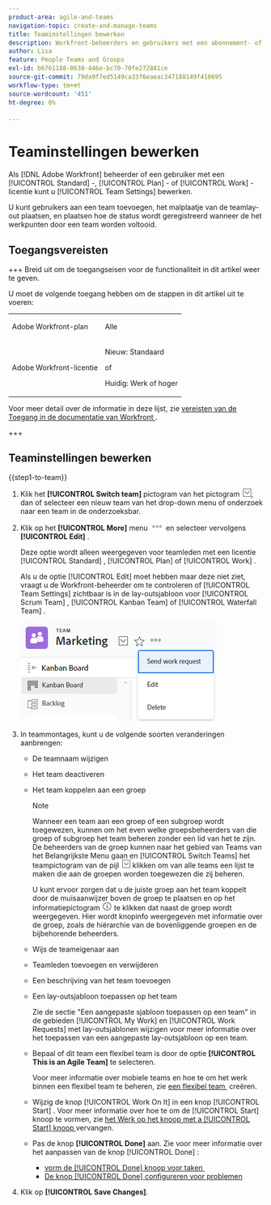 ```yaml
---
product-area: agile-and-teams
navigation-topic: create-and-manage-teams
title: Teaminstellingen bewerken
description: Workfront-beheerders en gebruikers met een abonnement- of werkvergunning kunnen teaminstellingen bewerken.
author: Lisa
feature: People Teams and Groups
exl-id: b6761188-8630-446e-bc70-70fe272881ce
source-git-commit: 79da9f7ed5149ca33f6eaeac347188149f410695
workflow-type: tm+mt
source-wordcount: '451'
ht-degree: 0%

---
```


# Teaminstellingen bewerken

Als [!DNL Adobe Workfront] beheerder of een gebruiker met een [!UICONTROL Standard] -, [!UICONTROL Plan] - of [!UICONTROL Work] -licentie kunt u [!UICONTROL Team Settings] bewerken.

U kunt gebruikers aan een team toevoegen, het malplaatje van de teamlay-out plaatsen, en plaatsen hoe de status wordt geregistreerd wanneer de het werkpunten door een team worden voltooid.

## Toegangsvereisten

+++ Breid uit om de toegangseisen voor de functionaliteit in dit artikel weer te geven.

U moet de volgende toegang hebben om de stappen in dit artikel uit te voeren:

<table style="table-layout:auto"> 
 <col> 
 <col> 
 <tbody> 
  <tr data-mc-conditions=""> 
   <td role="rowheader"> <p>Adobe Workfront-plan</p> </td> 
   <td>Alle</td> 
  </tr> 
  <tr> 
   <td role="rowheader">Adobe Workfront-licentie</td> 
   <td>
   <p>Nieuw: Standaard</p>
   <p>of</p>
   <p>Huidig: Werk of hoger</p></td>
  </tr> 
 </tbody> 
</table>

Voor meer detail over de informatie in deze lijst, zie [&#x200B; vereisten van de Toegang in de documentatie van Workfront &#x200B;](/help/quicksilver/administration-and-setup/add-users/access-levels-and-object-permissions/access-level-requirements-in-documentation.md).

+++

## Teaminstellingen bewerken

{{step1-to-team}}

1. Klik het **[!UICONTROL Switch team]** pictogram van het pictogram ![&#x200B; team van de Schakelaar &#x200B;](assets/switch-team-icon.png), dan of selecteer een nieuw team van het drop-down menu of onderzoek naar een team in de onderzoeksbar.

1. Klik op het **[!UICONTROL More]** menu ![](assets/more-icon.png) en selecteer vervolgens **[!UICONTROL Edit]** .

   Deze optie wordt alleen weergegeven voor teamleden met een licentie [!UICONTROL Standard] , [!UICONTROL Plan] of [!UICONTROL Work] .

   Als u de optie [!UICONTROL Edit] moet hebben maar deze niet ziet, vraagt u de Workfront-beheerder om te controleren of [!UICONTROL Team Settings] zichtbaar is in de lay-outsjabloon voor [!UICONTROL Scrum Team] , [!UICONTROL Kanban Team] of [!UICONTROL Waterfall Team] .

   ![](assets/edit-team-settings.png)

1. In teammontages, kunt u de volgende soorten veranderingen aanbrengen:

   * De teamnaam wijzigen
   * Het team deactiveren
   * Het team koppelen aan een groep

     >[!NOTE]
     >
     >Wanneer een team aan een groep of een subgroep wordt toegewezen, kunnen om het even welke groepsbeheerders van die groep of subgroep het team beheren zonder een lid van het te zijn. De beheerders van de groep kunnen naar het gebied van Teams van het Belangrijkste Menu gaan en [!UICONTROL Switch Teams] het teampictogram van de pijl ![&#x200B; Schakelaar &#x200B;](assets/switch-team-icon.png) klikken om van alle teams een lijst te maken die aan de groepen worden toegewezen die zij beheren.

     U kunt ervoor zorgen dat u de juiste groep aan het team koppelt door de muisaanwijzer boven de groep te plaatsen en op het informatiepictogram ![](assets/info-icon.png) te klikken dat naast de groep wordt weergegeven. Hier wordt knopinfo weergegeven met informatie over de groep, zoals de hiërarchie van de bovenliggende groepen en de bijbehorende beheerders.

   * Wijs de teameigenaar aan
   * Teamleden toevoegen en verwijderen
   * Een beschrijving van het team toevoegen
   * Een lay-outsjabloon toepassen op het team

     Zie de sectie &quot;Een aangepaste sjabloon toepassen op een team&quot; in de gebieden [!UICONTROL My Work] en [!UICONTROL Work Requests] met lay-outsjablonen wijzigen voor meer informatie over het toepassen van een aangepaste lay-outsjabloon op een team.

   * Bepaal of dit team een flexibel team is door de optie **[!UICONTROL This is an Agile Team]** te selecteren.

     Voor meer informatie over mobiele teams en hoe te om het werk binnen een flexibel team te beheren, zie [&#x200B; een flexibel team &#x200B;](../../agile/get-started-with-agile-in-workfront/create-an-agile-team.md) creëren.

   * Wijzig de knop [!UICONTROL Work On It] in een knop [!UICONTROL Start] . Voor meer informatie over hoe te om de [!UICONTROL Start] knoop te vormen, zie [&#x200B; het Werk op het knoop met a [!UICONTROL Start] knoop &#x200B;](../../people-teams-and-groups/create-and-manage-teams/work-on-it-button-to-start-button.md) vervangen.
   * Pas de knop **[!UICONTROL Done]** aan. Zie voor meer informatie over het aanpassen van de knop [!UICONTROL Done] :

      * [&#x200B; vorm de [!UICONTROL Done] knoop voor taken &#x200B;](../../people-teams-and-groups/create-and-manage-teams/configure-the-done-button-for-tasks.md)
      * [De knop [!UICONTROL Done] configureren voor problemen](../../people-teams-and-groups/create-and-manage-teams/configure-the-done-button-for-issues.md)

1. Klik op **[!UICONTROL Save Changes]**.
